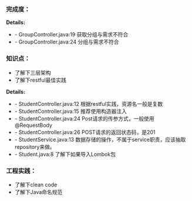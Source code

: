 ### 完成度：
__Details:__

- \- GroupController.java:19 获取分组与需求不符合
- \- GroupController.java:24 分组与需求不符合

### 知识点：
* 了解下三层架构
* 了解下restful最佳实践

__Details:__

- \- StudentController.java:12 根据restful实践，资源名一般是复数
- \- StudentController.java:15 推荐使用构造器注入
- \- StudentController.java:24 Post请求的传参方式，一般使用@RequestBody
- \- StudentController.java:26 POST请求的返回状态码，是201
- \- StudentService.java:13 数据存储的操作，不属于service职责，应该抽取repository来做。
- \- Student.java:8 了解下如果导入Lombok包

### 工程实践：
* 了解下clean code
* 了解下Java命名规范


